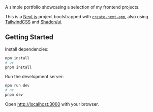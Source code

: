A simple portfolio showcasing a selection of my frontend projects. 

This is a [Next.js](https://nextjs.org/) project bootstrapped with [`create-next-app`](https://nextjs.org/docs/app/api-reference/cli/create-next-app),
also using [TailwindCSS](https://tailwindcss.com/) and [Shadcn/ui](https://ui.shadcn.com/).


## Getting Started

Install dependencies:
```bash
npm install
# or
pnpm install
```

Run the development server:
```bash
npm run dev
# or
pnpm dev
```

Open [http://localhost:3000](http://localhost:3000) with your browser.

